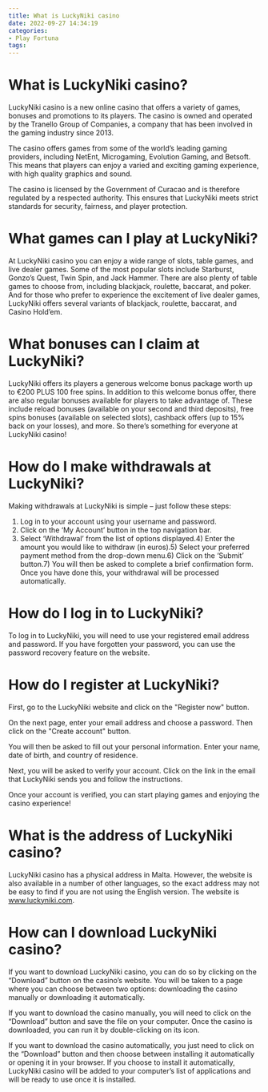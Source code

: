 ```yaml
---
title: What is LuckyNiki casino 
date: 2022-09-27 14:34:19
categories:
- Play Fortuna
tags:
---
```



#  What is LuckyNiki casino? 

LuckyNiki casino is a new online casino that offers a variety of games, bonuses and promotions to its players. The casino is owned and operated by the Tranello Group of Companies, a company that has been involved in the gaming industry since 2013.

The casino offers games from some of the world’s leading gaming providers, including NetEnt, Microgaming, Evolution Gaming, and Betsoft. This means that players can enjoy a varied and exciting gaming experience, with high quality graphics and sound.

The casino is licensed by the Government of Curacao and is therefore regulated by a respected authority. This ensures that LuckyNiki meets strict standards for security, fairness, and player protection.

# What games can I play at LuckyNiki? 

At LuckyNiki casino you can enjoy a wide range of slots, table games, and live dealer games. Some of the most popular slots include Starburst, Gonzo’s Quest, Twin Spin, and Jack Hammer. There are also plenty of table games to choose from, including blackjack, roulette, baccarat, and poker. And for those who prefer to experience the excitement of live dealer games, LuckyNiki offers several variants of blackjack, roulette, baccarat, and Casino Hold’em.

# What bonuses can I claim at LuckyNiki? 

LuckyNiki offers its players a generous welcome bonus package worth up to €200 PLUS 100 free spins. In addition to this welcome bonus offer, there are also regular bonuses available for players to take advantage of. These include reload bonuses (available on your second and third deposits), free spins bonuses (available on selected slots), cashback offers (up to 15% back on your losses), and more. So there’s something for everyone at LuckyNiki casino!

# How do I make withdrawals at LuckyNiki? 

Making withdrawals at LuckyNiki is simple – just follow these steps:

1) Log in to your account using your username and password.
2) Click on the ‘My Account’ button in the top navigation bar.
3) Select ‘Withdrawal’ from the list of options displayed.4) Enter the amount you would like to withdraw (in euros).5) Select your preferred payment method from the drop-down menu.6) Click on the ‘Submit’ button.7) You will then be asked to complete a brief confirmation form. Once you have done this, your withdrawal will be processed automatically.

#  How do I log in to LuckyNiki? 

To log in to LuckyNiki, you will need to use your registered email address and password. If you have forgotten your password, you can use the password recovery feature on the website.

#  How do I register at LuckyNiki? 

First, go to the LuckyNiki website and click on the "Register now" button.

On the next page, enter your email address and choose a password. Then click on the "Create account" button.

You will then be asked to fill out your personal information. Enter your name, date of birth, and country of residence.

Next, you will be asked to verify your account. Click on the link in the email that LuckyNiki sends you and follow the instructions.

Once your account is verified, you can start playing games and enjoying the casino experience!

#  What is the address of LuckyNiki casino? 

LuckyNiki casino has a physical address in Malta. However, the website is also available in a number of other languages, so the exact address may not be easy to find if you are not using the English version. The website is www.luckyniki.com.

#  How can I download LuckyNiki casino?

If you want to download LuckyNiki casino, you can do so by clicking on the “Download” button on the casino’s website. You will be taken to a page where you can choose between two options: downloading the casino manually or downloading it automatically.

If you want to download the casino manually, you will need to click on the “Download” button and save the file on your computer. Once the casino is downloaded, you can run it by double-clicking on its icon.

If you want to download the casino automatically, you just need to click on the “Download” button and then choose between installing it automatically or opening it in your browser. If you choose to install it automatically, LuckyNiki casino will be added to your computer’s list of applications and will be ready to use once it is installed.